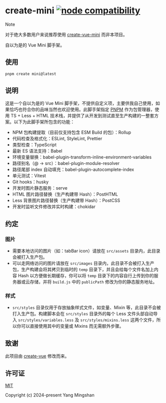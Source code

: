 # create-mini <a href="https://nodejs.org/en/about/previous-releases"><img src="https://img.shields.io/node/v/create-mini" alt="node compatibility"></a>

<!-- prettier-ignore -->
> [!NOTE]
> 对于绝大多数用户来说推荐使用 [create-vue-mini](https://github.com/vue-mini/create-vue-mini) 而非本项目。

自以为是的 Vue Mini 脚手架。

## 使用

```bash
pnpm create mini@latest
```

## 说明

这是一个自以为是的 Vue Mini 脚手架，不提供自定义项，主要供我自己使用，如果恰巧也符合你的品味当然也欢迎使用。此脚手架指定 [PNPM](https://pnpm.io) 作为包管理器，使用 TS + Less + HTML 技术栈，并提供了从开发到测试直至生产构建的一整套方案。以下为此脚手架所包含的功能：

- NPM 包构建提取（目前仅支持包含 ESM Build 的包）：Rollup
- 代码检查及格式化：ESLint, StyleLint, Prettier
- 类型检查：TypeScript
- 最新 ES 语法支持：Babel
- 环境变量替换：babel-plugin-transform-inline-environment-variables
- 路径别名（@ -> src）：babel-plugin-module-resolver
- 路径尾部 index 自动填充：babel-plugin-autocomplete-index
- 单元测试：Vitest
- Git hooks：husky
- 开发时图片静态服务：serve
- HTML 图片路径替换（生产构建带 Hash）：PostHTML
- Less 背景图片路径替换（生产构建带 Hash）：PostCSS
- 开发时监听文件修改并实时构建：chokidar

## 约定

### 图片

- 需要本地访问的图片（如：tabBar icon）请放在 `src/assets` 目录内，此目录会被打入生产包。
- 可以走网络访问的图片请放在 `src/images` 目录内，此目录不会被打入生产包，生产构建会将其拷贝到临时的 `temp` 目录下，并且会给每个文件名加上内容 Hash 以方便做长期缓存，你可以将 `temp` 目录下的内容自行上传到你的服务器或云存储，并将 `build.js` 中的 `publicPath` 修改为你的静态服务地址。

### 样式

- `src/styles` 目录仅用于存放抽象样式文件，如变量、Mixin 等，此目录不会被打入生产包。构建脚本会在 `src/styles` 目录外的每个 Less 文件头部自动导入 `src/styles/variables.less` 及 `src/styles/mixins.less` 这两个文件，所以你可以直接使用其中的变量或 Mixins 而无需额外步骤。

## 致谢

此项目由 [create-vue](https://github.com/vuejs/create-vue) 修改而来。

## 许可证

[MIT](https://opensource.org/licenses/MIT)

Copyright (c) 2024-present Yang Mingshan
